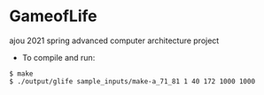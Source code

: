 # GameofLife
ajou 2021 spring advanced computer architecture project

- To compile and run:
```
$ make
$ ./output/glife sample_inputs/make-a_71_81 1 40 172 1000 1000
```


